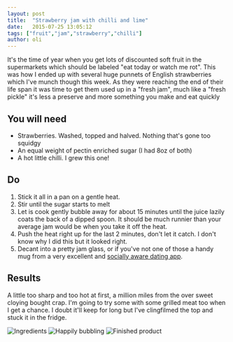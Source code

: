```yaml
---
layout: post
title:  "Strawberry jam with chilli and lime"
date:   2015-07-25 13:05:12
tags: ["fruit","jam","strawberry","chilli"]
author: oli
---
```


It's the time of year when you get lots of discounted soft fruit in the supermarkets which should be labeled "eat today or watch me rot".  This was how I ended up with several huge punnets of English strawberries which I've munch though this week.  As they were reaching the end of their life span it was time to get them used up in a "fresh jam", much like a "fresh pickle" it's less a preserve and more something you make and eat quickly


## You will need

* Strawberries.  Washed, topped and halved.  Nothing that's gone too squidgy
* An equal weight of pectin enriched sugar (I had 8oz of both)
* A hot little chilli.  I grew this one!


## Do

1. Stick it all in a pan on a gentle heat.
2. Stir until the sugar starts to melt
3. Let is cook gently bubble away for about 15 minutes until the juice lazily coats the back of a dipped spoon.  It should be much runnier than your average jam would be when you take it off the heat.
4. Push the heat right up for the last 2 minutes, don't let it catch.  I don't know why I did this but it looked right.
5. Decant into a pretty jam glass, or if you've not one of those a handy mug from a very excellent and [socially aware dating app](http://blog.bristlr.com/were-not-adding-gender-options-until-we-can-do-it-right/).

## Results

A little too sharp and too hot at first, a million miles from the over sweet cloying bought crap.  I'm going to try some with some grilled meat too when I get a chance.  I doubt it'll keep for long but I've clingfilmed the top and stuck it in the fridge.

![Ingredients](/images/blog/strawberry/strawberry-1.jpg)
![Happily bubbling](/images/blog/strawberry/strawberry-2.jpg)
![Finished product](/images/blog/strawberry/strawberry-3.jpg)
